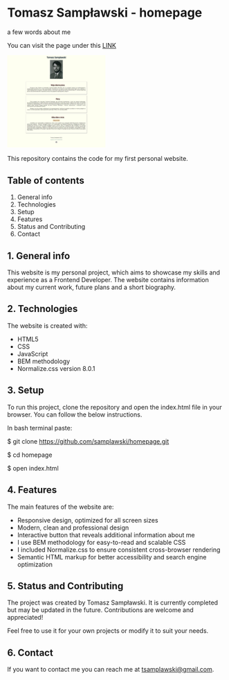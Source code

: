 # Tomasz Sampławski - homepage
a few words about me

You can visit the page under this [LINK](https://samplawski.github.io/homepage/)

<img src="./images/screenshot.jpg" width="45%" alt="Tomasz Samplawski - homepage">

This repository contains the code for my first personal website.
## Table of contents
1. General info
2. Technologies
3. Setup
4. Features
5. Status and Contributing
6. Contact

## 1. General info

This website is my personal project, which aims to showcase my skills and experience as a Frontend Developer. The website contains information about my current work, future plans and a short biography.
## 2. Technologies

The website is created with:
- HTML5
- CSS
- JavaScript
- BEM methodology
- Normalize.css version 8.0.1

## 3. Setup

To run this project, clone the repository and open the index.html file in your browser. You can follow the below instructions.

In bash terminal paste:

$ git clone https://github.com/samplawski/homepage.git

$ cd homepage

$ open index.html  

## 4. Features

The main features of the website are:

- Responsive design, optimized for all screen sizes
- Modern, clean and professional design
- Interactive button that reveals additional information about me
- I use BEM methodology for easy-to-read and scalable CSS
- I included Normalize.css to ensure consistent cross-browser rendering
- Semantic HTML markup for better accessibility and search engine optimization

## 5. Status and Contributing

The project was created by Tomasz Sampławski. It is currently completed but may be updated in the future. Contributions are welcome and appreciated! 

Feel free to use it for your own projects or modify it to suit your needs.
## 6. Contact

If you want to contact me you can reach me at tsamplawski@gmail.com.
